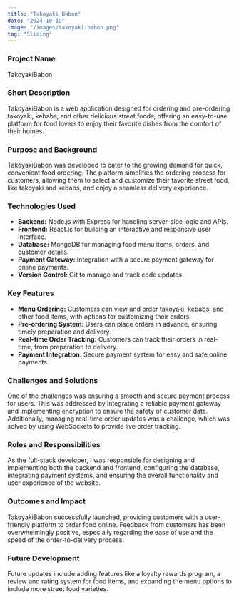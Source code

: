 ```yaml
---
title: "Takoyaki Babon"
date: "2024-10-19"
image: "/images/takoyaki-babon.png"
tag: "Slicing"
---
```


<!-- @format -->

### Project Name

TakoyakiBabon

### Short Description

TakoyakiBabon is a web application designed for ordering and pre-ordering takoyaki, kebabs, and other delicious street foods, offering an easy-to-use platform for food lovers to enjoy their favorite dishes from the comfort of their homes.

### Purpose and Background

TakoyakiBabon was developed to cater to the growing demand for quick, convenient food ordering. The platform simplifies the ordering process for customers, allowing them to select and customize their favorite street food, like takoyaki and kebabs, and enjoy a seamless delivery experience.

### Technologies Used

- **Backend:** Node.js with Express for handling server-side logic and APIs.
- **Frontend:** React.js for building an interactive and responsive user interface.
- **Database:** MongoDB for managing food menu items, orders, and customer details.
- **Payment Gateway:** Integration with a secure payment gateway for online payments.
- **Version Control:** Git to manage and track code updates.

### Key Features

- **Menu Ordering:** Customers can view and order takoyaki, kebabs, and other food items, with options for customizing their orders.
- **Pre-ordering System:** Users can place orders in advance, ensuring timely preparation and delivery.
- **Real-time Order Tracking:** Customers can track their orders in real-time, from preparation to delivery.
- **Payment Integration:** Secure payment system for easy and safe online payments.

### Challenges and Solutions

One of the challenges was ensuring a smooth and secure payment process for users. This was addressed by integrating a reliable payment gateway and implementing encryption to ensure the safety of customer data. Additionally, managing real-time order updates was a challenge, which was solved by using WebSockets to provide live order tracking.

### Roles and Responsibilities

As the full-stack developer, I was responsible for designing and implementing both the backend and frontend, configuring the database, integrating payment systems, and ensuring the overall functionality and user experience of the website.

### Outcomes and Impact

TakoyakiBabon successfully launched, providing customers with a user-friendly platform to order food online. Feedback from customers has been overwhelmingly positive, especially regarding the ease of use and the speed of the order-to-delivery process.

### Future Development

Future updates include adding features like a loyalty rewards program, a review and rating system for food items, and expanding the menu options to include more street food varieties.
